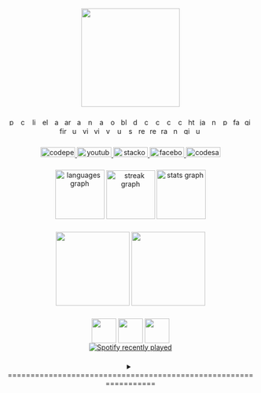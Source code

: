 
###

<div align="center">
  <img height="200" src="https://i.pinimg.com/originals/25/f5/0b/25f50bca01a360d940cf512d2b336871.gif"  />
</div>

###

<div align="center">
  <img src="https://cdn.simpleicons.org/pycharm/000000" height="15" alt="pycharm logo"  />
  <img width="" />
  <img src="https://cdn.simpleicons.org/codepen/000000" height="15" alt="codepen logo"  />
  <img width="" />
  <img src="https://cdn.simpleicons.org/linux/FCC624" height="15" alt="linux logo"  />
  <img width="" />
  <img src="https://cdn.simpleicons.org/electron/47848F" height="15" alt="electron logo"  />
  <img width="" />
  <img src="https://cdn.simpleicons.org/apachecassandra/1287B1" height="15" alt="apachecassandra logo"  />
  <img width="" />
  <img src="https://cdn.simpleicons.org/arduino/00979D" height="15" alt="arduino logo"  />
  <img width="" />
  <img src="https://cdn.simpleicons.org/android/3DDC84" height="15" alt="android logo"  />
  <img width="" />
  <img src="https://cdn.simpleicons.org/nodedotjs/339933" height="15" alt="nodejs logo"  />
  <img width="" />
  <img src="https://cdn.simpleicons.org/anaconda/44A833" height="15" alt="anaconda logo"  />
  <img width="" />
  <img src="https://cdn.simpleicons.org/opencv/5C3EE8" height="15" alt="opencv logo"  />
  <img width="" />
  <img src="https://cdn.simpleicons.org/blender/F5792A" height="15" alt="blender logo"  />
  <img width="" />
  <img src="https://cdn.simpleicons.org/docker/2496ED" height="15" alt="docker logo"  />
  <img width="" />
  <img src="https://cdn.simpleicons.org/c/A8B9CC" height="15" alt="c logo"  />
  <img width="" />
  <img src="https://cdn.simpleicons.org/cmake/064F8C" height="15" alt="cmake logo"  />
  <img width="" />
  <img src="https://cdn.simpleicons.org/csharp/239120" height="15" alt="csharp logo"  />
  <img width="" />
  <img src="https://cdn.simpleicons.org/css3/1572B6" height="15" alt="css3 logo"  />
  <img width="" />
  <img src="https://cdn.simpleicons.org/html5/E34F26" height="15" alt="html5 logo"  />
  <img width="" />
  <img src="https://cdn.simpleicons.org/javascript/F7DF1E" height="15" alt="javascript logo"  />
  <img width="" />
  <img src="https://cdn.simpleicons.org/npm/CB3837" height="15" alt="npm logo"  />
  <img width="" />
  <img src="https://cdn.simpleicons.org/python/3776AB" height="15" alt="python logo"  />
  <img width="" />
  <img src="https://cdn.simpleicons.org/fastapi/009688" height="15" alt="fastapi logo"  />
  <img width="" />
  <img src="https://cdn.simpleicons.org/gitlab/FC6D26" height="15" alt="gitlab logo"  />
  <img width="" />
  <img src="https://cdn.simpleicons.org/firebase/FFCA28" height="15" alt="firebase logo"  />
  <img width="" />
  <img src="https://cdn.simpleicons.org/unity/FFFFFF" height="15" alt="unity logo"  />
  <img width="" />
  <img src="https://cdn.simpleicons.org/vim/019733" height="15" alt="vim logo"  />
  <img width="" />
  <img src="https://cdn.simpleicons.org/visualstudio/5C2D91" height="15" alt="visualstudio logo"  />
  <img width="" />
  <img src="https://cdn.simpleicons.org/visualstudiocode/007ACC" height="15" alt="vscode logo"  />
  <img width="" />
  <img src="https://cdn.simpleicons.org/ubuntu/E95420" height="15" alt="ubuntu logo"  />
  <img width="" />
  <img src="https://cdn.simpleicons.org/svg/FFB13B" height="15" alt="svg logo"  />
  <img width="" />
  <img src="https://cdn.simpleicons.org/react/61DAFB" height="15" alt="react logo"  />
  <img width="" />
  <img src="https://cdn.simpleicons.org/redux/764ABC" height="15" alt="redux logo"  />
  <img width="" />
  <img src="https://cdn.simpleicons.org/raspberrypi/A22846" height="15" alt="raspberrypi logo"  />
  <img width="" />
  <img src="https://cdn.simpleicons.org/numpy/013243" height="15" alt="numpy logo"  />
  <img width="" />
  <img src="https://cdn.simpleicons.org/github/181717" height="15" alt="github logo"  />
  <img width="" />
  <img src="https://cdn.simpleicons.org/unrealengine/0E1128" height="15" alt="unrealengine logo"  />
</div>

###

###

<div align="center">
  <a href="https://codepen.io/TrungZKZ/pens/forked" target="_blank">
    <img src="https://raw.githubusercontent.com/maurodesouza/profile-readme-generator/master/src/assets/icons/social/codepen/default.svg" width="70" height="20" alt="codepen logo"  />
  </a>
  <a href="https://www.youtube.com/watch?v=dQw4w9WgXcQ&ab_channel=RickAstley" target="_blank">
    <img src="https://raw.githubusercontent.com/maurodesouza/profile-readme-generator/master/src/assets/icons/social/youtube/default.svg" width="70" height="20" alt="youtube logo"  />
  </a>
  <a href="https://stackoverflow.com/users/15458680/trung-l%c3%aa?tab=profile" target="_blank">
    <img src="https://raw.githubusercontent.com/maurodesouza/profile-readme-generator/master/src/assets/icons/social/stackoverflow/default.svg" width="70" height="20" alt="stackoverflow logo"  />
  </a>
  <a href="https://www.facebook.com/profile.php?id=100038539451953" target="_blank">
    <img src="https://raw.githubusercontent.com/maurodesouza/profile-readme-generator/master/src/assets/icons/social/facebook/default.svg" width="70" height="20" alt="facebook logo"  />
  </a>
  <a href="https://codesandbox.io/dashboard/recent?workspace=cb40c392-5dac-4277-81ac-2b232e29d9cc" target="_blank">
    <img src="https://raw.githubusercontent.com/maurodesouza/profile-readme-generator/master/src/assets/icons/social/codesandbox/default.svg" width="70" height="20" alt="codesandbox logo"  />
  </a>
</div>

###

<div align="center">
  <img src="https://github-readme-stats.vercel.app/api/top-langs?username=TrungZKZ&locale=en&hide_title=false&layout=compact&card_width=320&langs_count=5&theme=github_dark&hide_border=false&order=2" height="100" alt="languages graph"  />
  <img src="https://streak-stats.demolab.com?user=TrungZKZ&locale=en&mode=daily&theme=github_dark&hide_border=false&border_radius=5&order=3" height="99" alt="streak graph"  />
  <img src="https://github-readme-stats.vercel.app/api?username=TrungZKZ&hide_title=false&hide_rank=false&show_icons=true&include_all_commits=true&count_private=true&disable_animations=false&theme=github_dark&locale=en&hide_border=false&order=1" height="100" alt="stats graph"  />
</div>

###

<div align="center">
<img height="150" src="http://github-profile-summary-cards.vercel.app/api/cards/profile-details?username=TrungZKZ&theme=github_dark"/>
<img height="150" src="http://github-profile-summary-cards.vercel.app/api/cards/most-commit-language?username=TrungZKZ&theme=github_dark"/>
</div>

###

<div align="center">

<img height="50" align="center" src="https://media1.giphy.com/media/9B8dqzmFI0yujEjfgg/giphy.gif?cid=ecf05e47z3suf2g291d61klo1rz97gsto8e0bz707tznxuic&ep=v1_stickers_search&rid=giphy.gif&ct=s"  />
  <img height="50" align="center" src="https://media1.giphy.com/media/31vamYdZV5ISQ/giphy.gif?cid=ecf05e47q1gelt16g2d4xo3v9hxnmxkeapnf8o7c0hq8fg7t&ep=v1_stickers_search&rid=giphy.gif&ct=s"/>
    <img height="50" align="center" src="https://media0.giphy.com/media/4QZK21zlzVIyc/giphy.gif?cid=ecf05e47orkvbb2kygz367hg4fghl0x9zksg8rk4cq32wewq&ep=v1_stickers_search&rid=giphy.gif&ct=s"/>
<div align="center">
  <a href="https://open.spotify.com/user/31hiehqxmxq3r7od54vfwmg3rqzy">
    <img src="https://spotify-recently-played-readme.vercel.app/api?user=31hiehqxmxq3r7od54vfwmg3rqzy&count=4" alt="Spotify recently played"  />
  </a>
</div>

</div>

###

<details align="center">
<summary>=================================================================</summary>
  
<div align="center">
  <img height="150" src="https://i.pinimg.com/originals/e4/63/44/e463446ad79fe415c77f6d3b24945995.gif"  />
</div>


